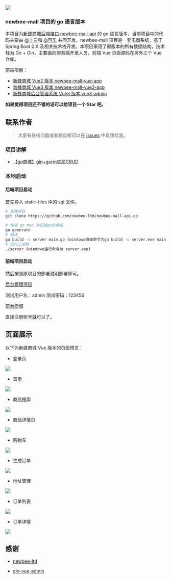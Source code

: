 ![](static-files/newbee-mall.png)

### newbee-mall 项目的 go 语言版本

本项目为[新蜂商城后端接口 newbee-mall-api](https://github.com/newbee-ltd/newbee-mall-api) 的 go 语言版本，当前项目中的代码主要由 [@十三](https://github.com/newbee-mall)和 [@可乐](https://github.com/dalaohekele) 共同开发。newbee-mall 项目是一套电商系统，基于 Spring Boot 2.X 及相关技术栈开发。本项目采用了原版本的所有数据结构，技术栈为 Go + Gin，主要面向服务端开发人员，前端 Vue 页面源码在另外三个 Vue 仓库。

前端项目：

- [新蜂商城 Vue2 版本 newbee-mall-vue-app](https://github.com/newbee-ltd/newbee-mall-vue-app)
- [新蜂商城 Vue3 版本 newbee-mall-vue3-app](https://github.com/newbee-ltd/newbee-mall-vue3-app)
- [新蜂商城后台管理系统 Vue3 版本 vue3-admin](https://github.com/newbee-ltd/vue3-admin)

**如果觉得项目还不错的话可以给项目一个 Star 吧。**

## 联系作者

> 大家有任何问题或者建议都可以在 [issues](https://github.com/newbee-ltd/newbee-mall-api-go/issues) 中反馈给我。

### 项目讲解

- [【go商城】gin+gorm实现CRUD](https://blog.csdn.net/zxc19854/article/details/125267635)

### 本地启动

#### 后端项目启动

首先导入 static-files 中的 sql 文件。

```bash
# 克隆项目
git clone https://github.com/newbee-ltd/newbee-mall-api-go

# 使用 go mod 并安装go依赖包
go generate
# 编译 
go build -o server main.go (windows编译命令为go build -o server.exe main.go )
# 运行二进制
./server (windows运行命令为 server.exe)
```

#### 前端项目启动

然后按照原项目的部署说明部署即可。

[后台管理项目](https://github.com/newbee-ltd/vue3-admin)

测试用户名：admin  测试密码：123456


[前台商城](https://github.com/newbee-ltd/newbee-mall-vue3-app)

直接注册账号就可以了。

## 页面展示

以下为新蜂商城 Vue 版本的页面预览：

- 登录页

![](static-files/登录.png)

- 首页

![](static-files/首页.png)

- 商品搜索

![](static-files/商品搜索.png)

- 商品详情页

![](static-files/详情页.png)

- 购物车

![](static-files/购物车.png)

- 生成订单

![](static-files/生成订单.png)

- 地址管理

![](static-files/地址管理.png)

- 订单列表

![](static-files/订单列表.png)

- 订单详情

![](static-files/订单详情.png)

## 感谢

- [newbee-ltd](https://github.com/newbee-ltd)

- [gin-vue-admin](https://github.com/flipped-aurora/gin-vue-admin)
